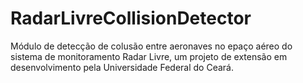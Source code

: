 # RadarLivreCollisionDetector
Módulo de detecção de colusão entre aeronaves no epaço aéreo do sistema de monitoramento Radar Livre, um projeto de extensão em desenvolvimento pela Universidade Federal do Ceará.
